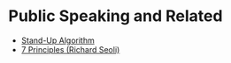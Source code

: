 # Public Speaking and Related
 - [Stand-Up Algorithm](https://github.com/WizardOfArc/helpfulLinksAndTips/tree/master/tips/public_speaking_and_related/stand_up_algorithm.md)
 - [7 Principles (Richard Seoli)](https://github.com/WizardOfArc/helpfulLinksAndTips/tree/master/tips/public_speaking_and_related/richard_zeoli_7_principles.md)
